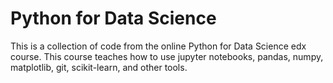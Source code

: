 # Python for Data Science
This is a collection of code from the online Python for Data Science edx course. This course teaches how to use jupyter notebooks, pandas, numpy, matplotlib, git, scikit-learn, and other tools.
